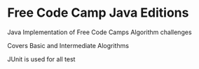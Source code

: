 # Free Code Camp Java Editions

Java Implementation of Free Code Camps Algorithm challenges

Covers Basic and Intermediate Alogrithms

JUnit is used for all test 